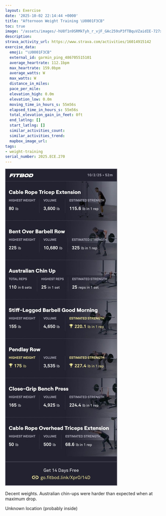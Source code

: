 ```yaml
---
layout: Exercise
date: '2025-10-02 22:14:44 +0000'
title: "Afternoon Weight Training \U0001F3CB️"
toc: true
image: "/assets/images/-hU8f1n9SRMkTyh_r_vjF_GAc259sP3fTBquVZaidIE-727x2048.jpg.jpeg"
description:
strava_activity_url: https://www.strava.com/activities/16014915142
exercise_data:
  emoji: "\U0001F3CB️"
  external_id: garmin_ping_486705515101
  average_heartrate: 112.1bpm
  max_heartrate: 159.0bpm
  average_watts: W
  max_watts: W
  distance_in_miles:
  pace_per_mile:
  elevation_high: 0.0m
  elevation_low: 0.0m
  moving_time_in_hours_s: 55m56s
  elapsed_time_in_hours_s: 55m56s
  total_elevation_gain_in_feet: 0ft
  end_latlng: []
  start_latlng: []
  similar_activities_count:
  similar_activities_trend:
  mapbox_image_url:
tags:
- weight-training
serial_number: 2025.ECE.270
---
```

![Afternoon Weight Training](/assets/images/-hU8f1n9SRMkTyh_r_vjF_GAc259sP3fTBquVZaidIE-727x2048.jpg.jpeg)

Decent weights. Australian chin-ups were harder than expected when at maximum drop.

Unknown location (probably inside)
